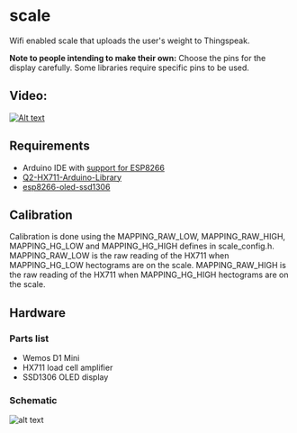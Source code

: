 # scale
Wifi enabled scale that uploads the user's weight to Thingspeak.

**Note to people intending to make their own:** Choose the pins for the display carefully. Some libraries require specific pins to be used.

## Video:
[![Alt text](https://img.youtube.com/vi/msVoXorvrb0/0.jpg)](https://www.youtube.com/watch?v=msVoXorvrb0)

## Requirements
* Arduino IDE with [support for ESP8266](https://github.com/esp8266/Arduino)
* [Q2-HX711-Arduino-Library](https://github.com/queuetue/Q2-HX711-Arduino-Library)
* [esp8266-oled-ssd1306](https://github.com/squix78/esp8266-oled-ssd1306)

## Calibration
Calibration is done using the MAPPING_RAW_LOW, MAPPING_RAW_HIGH, MAPPING_HG_LOW and MAPPING_HG_HIGH defines in scale_config.h.
MAPPING_RAW_LOW is the raw reading of the HX711 when MAPPING_HG_LOW hectograms are on the scale.
MAPPING_RAW_HIGH is the raw reading of the HX711 when MAPPING_HG_HIGH hectograms are on the scale.

## Hardware

### Parts list
* Wemos D1 Mini
* HX711 load cell amplifier
* SSD1306 OLED display

### Schematic
![alt text](https://moreillon.duckdns.org/projects/iot/images/scale_schematic.png)


